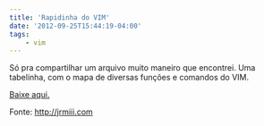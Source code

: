 ```yaml
---
title: 'Rapidinha do VIM'
date: '2012-09-25T15:44:19-04:00'
tags:
    - vim
---
```


Só pra compartilhar um arquivo muito maneiro que encontrei. Uma tabelinha, com o mapa de diversas funções e comandos do VIM.

[Baixe aqui.](http://jrmiii.com/attachments/Vim.pdf)

Fonte: <http://jrmiii.com>
